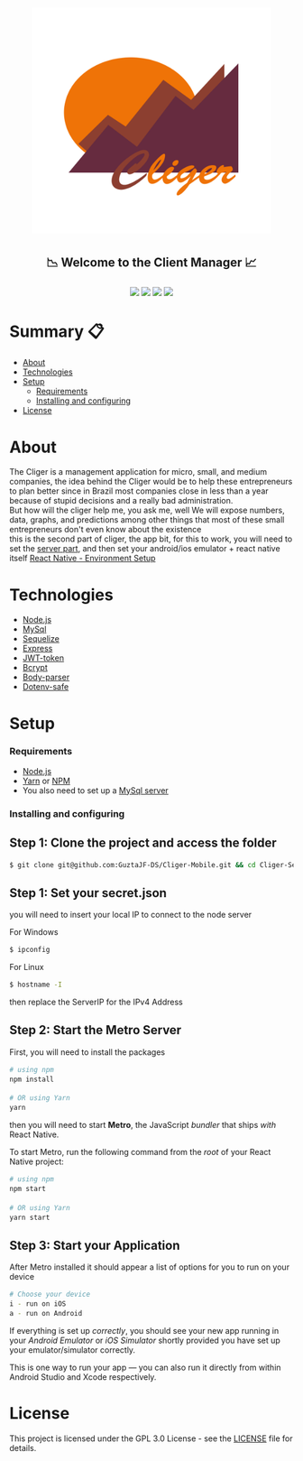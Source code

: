 <h1 align="center"><h1 align="center"><img src="src/assets/Images/CligerBigLogo.png" height="400"></h1></h1>
<h2 align="center">📉 Welcome to the Client Manager 📈</h2>
<h3 align="center"><img src="https://img.shields.io/github/issues/GuztaJF-DS/Cliger-Server"/> <img src="https://img.shields.io/github/stars/GuztaJF-DS/Cliger-Server"/> <img src="https://img.shields.io/github/license/GuztaJF-DS/Cliger-Server"/>  <img src="https://img.shields.io/twitter/url?style=social&url=https%3A%2F%2Ftwitter.com%2FIGotaMellowship"/></h3>

# Summary 📋

<!--ts-->

-   [About](#about)
-   [Technologies](#technologies)
-   [Setup](#setup)
    -   [Requirements](#requirements)
    -   [Installing and configuring](#installing-and-configuring)
-   [License](#license)
<!--te-->

# About

The Cliger is a management application for micro, small, and medium companies, the idea behind the Cliger would be to help these entrepreneurs to plan better since in Brazil most companies close in less than a year because of stupid decisions and a really bad administration.<br>
But how will the cliger help me, you ask me, well We will expose numbers, data, graphs, and predictions among other things that most of these small entrepreneurs don't even know about the existence<br>
this is the second part of cliger, the app bit, for this to work, you will need to set the [server part](https://github.com/GuztaJF-DS/Cliger-Server), and then set your android/ios emulator + react native itself [React Native - Environment Setup](https://reactnative.dev/docs/environment-setup)

# Technologies

-   [Node.js ](https://nodejs.org/en/)
-   [MySql](https://www.mysql.com/)
-   [Sequelize](https://sequelize.org/)
-   [Express](https://expressjs.com/pt-br/)
-   [JWT-token](https://jwt.io/)
-   [Bcrypt](https://github.com/kelektiv/node.bcrypt.js/)
-   [Body-parser](https://github.com/expressjs/body-parser)
-   [Dotenv-safe](https://github.com/rolodato/dotenv-safe)

# Setup

### Requirements

-   [Node.js](https://nodejs.org/en/)
-   [Yarn](https://classic.yarnpkg.com/) or [NPM](https://www.npmjs.com/)
-   You also need to set up a [MySql server](https://www.mysql.com/)

### Installing and configuring

## Step 1: Clone the project and access the folder

```bash
$ git clone git@github.com:GuztaJF-DS/Cliger-Mobile.git && cd Cliger-Server
```
## Step 1: Set your secret.json

you will need to insert your local IP to connect to the node server

For Windows
```bash
$ ipconfig
```

For Linux
```bash
$ hostname -I
```

then replace the ServerIP for the IPv4 Address

## Step 2: Start the Metro Server

First, you will need to install the packages

```bash
# using npm
npm install

# OR using Yarn
yarn
```

then you will need to start **Metro**, the JavaScript _bundler_ that ships _with_ React Native.

To start Metro, run the following command from the _root_ of your React Native project:

```bash
# using npm
npm start

# OR using Yarn
yarn start
```

## Step 3: Start your Application

After Metro installed it should appear a list of options for you to run on your device

```bash
# Choose your device
i - run on iOS
a - run on Android
```

If everything is set up _correctly_, you should see your new app running in your _Android Emulator_ or _iOS Simulator_ shortly provided you have set up your emulator/simulator correctly.

This is one way to run your app — you can also run it directly from within Android Studio and Xcode respectively.

# License

This project is licensed under the GPL 3.0 License - see the [LICENSE](LICENSE) file for details.
